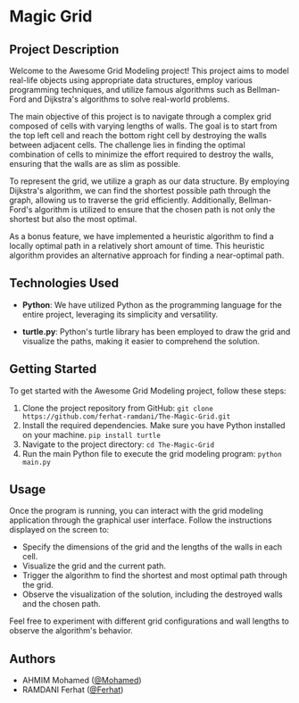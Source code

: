 # Magic Grid

## Project Description

Welcome to the Awesome Grid Modeling project! This project aims to model real-life objects using appropriate data structures, employ various programming techniques, and utilize famous algorithms such as Bellman-Ford and Dijkstra's algorithms to solve real-world problems.

The main objective of this project is to navigate through a complex grid composed of cells with varying lengths of walls. The goal is to start from the top left cell and reach the bottom right cell by destroying the walls between adjacent cells. The challenge lies in finding the optimal combination of cells to minimize the effort required to destroy the walls, ensuring that the walls are as slim as possible.

To represent the grid, we utilize a graph as our data structure. By employing Dijkstra's algorithm, we can find the shortest possible path through the graph, allowing us to traverse the grid efficiently. Additionally, Bellman-Ford's algorithm is utilized to ensure that the chosen path is not only the shortest but also the most optimal.

As a bonus feature, we have implemented a heuristic algorithm to find a locally optimal path in a relatively short amount of time. This heuristic algorithm provides an alternative approach for finding a near-optimal path.

## Technologies Used

- **Python**: We have utilized Python as the programming language for the entire project, leveraging its simplicity and versatility.

- **turtle.py**: Python's turtle library has been employed to draw the grid and visualize the paths, making it easier to comprehend the solution.

## Getting Started

To get started with the Awesome Grid Modeling project, follow these steps:

1. Clone the project repository from GitHub: 
`git clone https://github.com/ferhat-ramdani/The-Magic-Grid.git`
2. Install the required dependencies. Make sure you have Python installed on your machine.
`pip install turtle`
3. Navigate to the project directory:
`cd The-Magic-Grid`
4. Run the main Python file to execute the grid modeling program:
`python main.py`

## Usage

Once the program is running, you can interact with the grid modeling application through the graphical user interface. Follow the instructions displayed on the screen to:

- Specify the dimensions of the grid and the lengths of the walls in each cell.
- Visualize the grid and the current path.
- Trigger the algorithm to find the shortest and most optimal path through the grid.
- Observe the visualization of the solution, including the destroyed walls and the chosen path.

Feel free to experiment with different grid configurations and wall lengths to observe the algorithm's behavior.

## Authors

- AHMIM Mohamed ([@Mohamed](https://github.com/MohamedAhmim))
- RAMDANI Ferhat ([@Ferhat](https://github.com/ferhat-ramdani))


